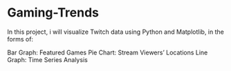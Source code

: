 # Gaming-Trends
In this project,  i will visualize Twitch data using Python and Matplotlib, in the forms of:

Bar Graph: Featured Games
Pie Chart: Stream Viewers’ Locations
Line Graph: Time Series Analysis
